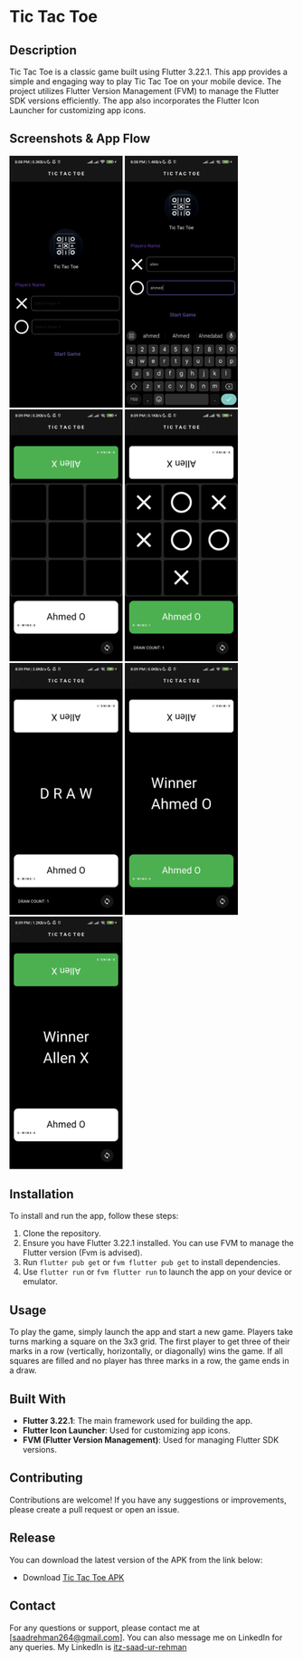 # Tic Tac Toe

## Description
Tic Tac Toe is a classic game built using Flutter 3.22.1. This app provides a simple and engaging way to play Tic Tac Toe on your mobile device. The project utilizes Flutter Version Management (FVM) to manage the Flutter SDK versions efficiently. The app also incorporates the Flutter Icon Launcher for customizing app icons.

## Screenshots & App Flow
<div class="image-container">
  <img src="readme.mi/1.jpg" alt="Screenshot 1" style="width: 200px; height: auto;">
  <img src="readme.mi/2.jpg" alt="Screenshot 2" style="width: 200px; height: auto;">
  <img src="readme.mi/3.jpg" alt="Screenshot 3" style="width: 200px; height: auto;">
  <img src="readme.mi/4.jpg" alt="Screenshot 4" style="width: 200px; height: auto;">
  <img src="readme.mi/5.jpg" alt="Screenshot 5" style="width: 200px; height: auto;">
  <img src="readme.mi/6.jpg" alt="Screenshot 6" style="width: 200px; height: auto;">
  <img src="readme.mi/7.jpg" alt="Screenshot 7" style="width: 200px; height: auto;">
</div>

## Installation
To install and run the app, follow these steps:
1. Clone the repository.
2. Ensure you have Flutter 3.22.1 installed. You can use FVM to manage the Flutter version (Fvm is advised).
3. Run `flutter pub get` or `fvm flutter pub get` to install dependencies.
4. Use `flutter run` or `fvm flutter run` to launch the app on your device or emulator.

## Usage
To play the game, simply launch the app and start a new game. Players take turns marking a square on the 3x3 grid. The first player to get three of their marks in a row (vertically, horizontally, or diagonally) wins the game. If all squares are filled and no player has three marks in a row, the game ends in a draw.

## Built With
- **Flutter 3.22.1**: The main framework used for building the app.
- **Flutter Icon Launcher**: Used for customizing app icons.
- **FVM (Flutter Version Management)**: Used for managing Flutter SDK versions.

## Contributing
Contributions are welcome! If you have any suggestions or improvements, please create a pull request or open an issue.

## Release
You can download the latest version of the APK from the link below:
- Download [Tic Tac Toe APK](https://github.com/saadrehman10/tic_tac_toe/tree/master/readme.mi/app-release.apk)

## Contact
For any questions or support, please contact me at [saadrehman264@gmail.com]. You can also message me on LinkedIn for any queries.
My LinkedIn is [itz-saad-ur-rehman](https://www.linkedin.com/in/itz-saad-ur-rehman/)
